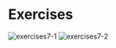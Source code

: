 # Exercises
![exercises7-1](https://user-images.githubusercontent.com/70604577/160038742-a2b2c51f-aa3e-4836-8cf1-13edeab590c6.png)
![exercises7-2](https://user-images.githubusercontent.com/70604577/160038752-7a64f57d-4942-4694-b427-3ad7c81c65f4.png)
